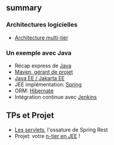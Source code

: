 ## summary

### Architectures logicielles

- [Architecture multi-tier](n_tier.md)

### Un exemple avec Java

- Récap express de [Java](java.md)
- [Maven, gérant de projet](java.md#maven)
- [Java EE / Jakarta EE](java.md#java-entreprise-edition--jakarta-ee-)
- JEE implémentation: [Spring](spring.md)
- ORM: [Hibernate](spring.md#hibernate)
- Intégration continue avec [Jenkins](jenkins.md)

## TPs et Projet

- [Les servlets](../tp/tp_servlet.md), l'ossature de Spring Rest
- Projet: votre [n-tier en JEE](../tp/projet.md) !